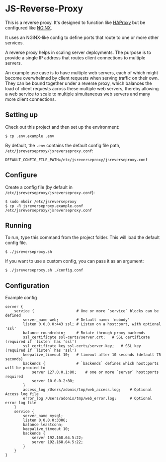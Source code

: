
# JS-Reverse-Proxy

This is a reverse proxy. It's designed to function like [HAProxy](https://www.haproxy.org/) but be configured like [NGiNX](https://www.nginx.com/).

It uses an NGiNX-like config to define ports that route to one or more other services.

A reverse proxy helps in scaling server deployments. The purpose is to provide a single IP address that routes client connections to multiple servers. 

An example use case is to have multiple web servers, each of which might become overwhelmed by client requests when serving traffic on their own. They can be bound together under a reverse proxy, which balances the load of client requests across these multiple web servers, thereby allowing a web service to scale to multiple simultaneous web servers and many more client connections.

## Setting up

Check out this project and then set up the environment:

```console
$ cp .env.example .env
```

By default, the `.env` contains the default config file path, `/etc/jsreverseproxy/jsreverseproxy.conf`:

```
DEFAULT_CONFIG_FILE_PATH=/etc/jsreverseproxy/jsreverseproxy.conf
```

## Configure

Create a config file (by default in `/etc/jsreverseproxy/jsreverseproxy.conf`):

```console
$ sudo mkdir /etc/jsreverseproxy
$ cp -R jsreverseproxy.example.conf /etc/jsreverseproxy/jsreverseproxy.conf
```

## Running

To run, type this command from the project folder. This will load the default config file.

```console
$ ./jsreverseproxy.sh
```

If you want to use a custom config, you can pass it as an argument:


```console
$ ./jsreverseproxy.sh ./config.conf
```

## Configuration

Example config
```
server {
    service {                   # One or more `service` blocks can be defined
        server_name web;        # Default name: 'nobody'
        listen 0.0.0.0:443 ssl; # Listen on a host:port, with optional 'ssl'
        balance roundrobin;     # Rotate through proxy backends
        ssl_certificate ssl-certs/server.crt;   # SSL certificate (required if `listen` has 'ssl')
        ssl_certificate_key ssl-certs/server.key;   # SSL key (required if `listen` has 'ssl')
        keepalive_timeout 10;   # timeout after 10 seconds (default 75 seconds)
        backends {              # `backends` defines which host:ports will be proxied to
            server 127.0.0.1:80;    # one or more `server` host:ports required
            server 10.0.0.2:80;
        }
        access_log /Users/adonis/tmp/web_access.log;    # Optional Access log file
        error_log /Users/adonis/tmp/web_error.log;      # Optional error log file
    }
    service {
        server_name mysql;
        listen 0.0.0.0:3306;
        balance leastconn;
        keepalive_timeout 10;
        backends {
            server 192.168.64.5:22;
            server 192.168.64.5:22;
        }
    }
}

```
